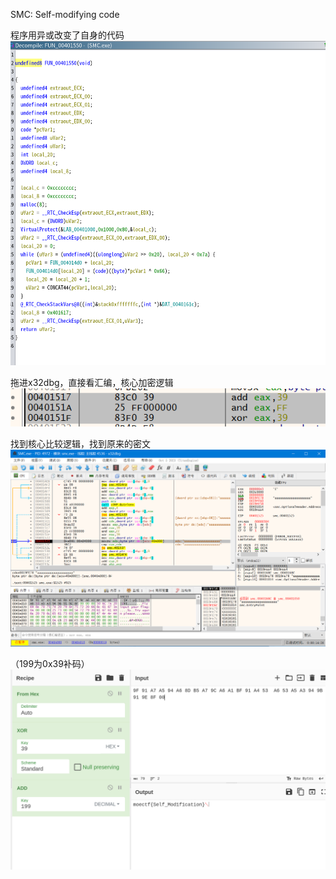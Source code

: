 SMC: Self-modifying code

程序用异或改变了自身的代码
![](image-1.png)

拖进x32dbg，直接看汇编，核心加密逻辑
![](image-3.png)

找到核心比较逻辑，找到原来的密文
![](image-2.png)

（199为0x39补码）
![](image-4.png)